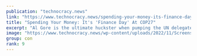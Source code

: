 ```yaml
---
publication: "technocracy.news"
link: "https://www.technocracy.news/spending-your-money-its-finance-day-at-cop27/"
title: "Spending Your Money: It's 'Finance Day' At COP27"
excerpt: "Al Gore is the ultimate huckster when pumping the UN delegates to climate action. In bunko terms, this is the practice of 'shaking the money tree' to loose money that is easy to grab. Gore's climate c"
image: "https://www.technocracy.news/wp-content/uploads/2022/11/Screenshot-2022-11-10-at-8.00.48-AM.png"
group: con
rank: 9
---
```

